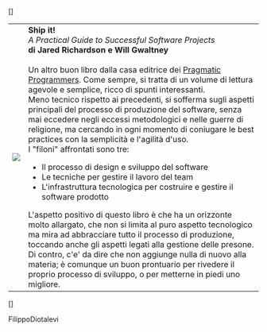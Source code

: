 [<html>]
<table cellpadding="10">
<tr>
<td>
<img src="http://www.pragmaticprogrammer.com/images/covers/prj_medium.jpg">
</td>
<td valign="top">
<b>Ship it!</b><br>
<i>A Practical Guide to Successful Software Projects</i><br>
<b>di Jared Richardson e Will Gwaltney</b><br><br>
Un altro buon libro dalla casa editrice dei <a href="http://www.pragmaticprogrammer.com">Pragmatic Programmers</a>. Come sempre, si tratta di un volume di lettura agevole e semplice, ricco di spunti interessanti. <br/>Meno tecnico rispetto ai precedenti, si sofferma sugli aspetti principali del processo di produzione del software, senza mai eccedere negli eccessi metodologici e nelle guerre di religione, ma cercando in ogni momento di coniugare le best practices con la semplicità e l'agilità d'uso.<br/>
I "filoni" affrontati sono tre:
<ul>
<li> Il processo di design e sviluppo del software
<li> Le tecniche per gestire il lavoro del team
<li> L'infrastruttura tecnologica per costruire e gestire il software prodotto
</ul>
L'aspetto positivo di questo libro è che ha un orizzonte molto allargato, che non si limita al puro aspetto tecnologico ma mira ad abbracciare tutto il processo di produzione, toccando anche gli aspetti legati alla gestione delle presone. Di contro, c'e' da dire che non aggiunge nulla di nuovo alla materia;  è comunque un buon prontuario per rivedere il proprio processo di sviluppo, o per metterne in piedi uno migliore.
</td>
</tr>
</table>
[</html>]

FilippoDiotalevi